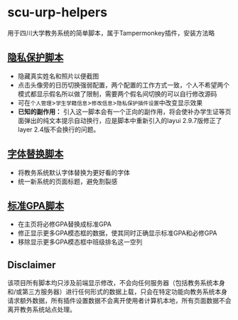 # scu-urp-helpers
用于四川大学教务系统的简单脚本，属于Tampermonkey插件，安装方法略

## [隐私保护脚本](./scu-urp-privacyholder.user.js)
* 隐藏真实姓名和照片以便截图
* 点击头像旁的日历切换强弱配置，两个配置的工作方式一致，个人不希望两个模式都显示假名所以做了限制，需要两个假名间切换的可以自行修改源码
* 可在`个人管理`>`学生学籍信息`>`修改信息`>`隐私保护插件设置`中改变显示效果
* **已知的副作用：** 引入这一脚本会有一个正向的副作用，将会使补办学生证等页面弹出的纯文本提示自动换行，应是脚本中重新引入的layui 2.9.7版修正了layer 2.4版不会换行的问题。

## [字体替换脚本](./scu-urp-prettier.user.js)
* 将教务系统默认字体替换为更好看的字体
* 统一新系统的页面标题，避免割裂感

## [标准GPA脚本](./scu-urp-showMoreGPA.user.js)
* 在主页将必修GPA替换成标准GPA
* 修正显示更多GPA模态框的数据，使其同时正确显示标准GPA和必修GPA
* 移除显示更多GPA模态框中班级排名这一空列

## Disclaimer 
该项目所有脚本均只涉及前端显示修改，不会向任何服务器（包括教务系统本身和/或第三方服务器）进行任何形式的数据上载，只会在特定功能向教务系统本身请求额外数据，所有插件设置数据不会离开使用者计算机本地，所有页面数据不会离开教务系统站点处理。
